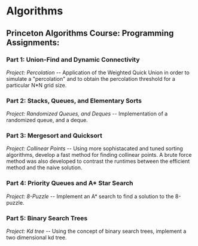 Algorithms
==========

## Princeton Algorithms Course: Programming Assignments:

### Part 1: Union-Find and Dynamic Connectivity
        
*Project: Percolation* -- Application of the Weighted Quick Union in order to simulate a "percolation" and to obtain the percolation threshold for a particular N*N grid size.

### Part 2: Stacks, Queues, and Elementary Sorts
        
*Project: Randomized Queues, and Deques* -- Implementation of a randomized queue, and a deque.

### Part 3: Mergesort and Quicksort

*Project: Collinear Points* -- Using more sophistacated and tuned sorting algorithms, develop a fast method for finding collinear points. A brute force method was also developed to contrast the runtimes between the efficient method and the naive solution.

### Part 4: Priority Queues and A* Star Search

*Project: 8-Puzzle* -- Implement an A* search to find a solution to the 8-puzzle.

### Part 5: Binary Search Trees

*Project: Kd tree* -- Using the concept of binary search trees, implement a two dimensional kd tree.
